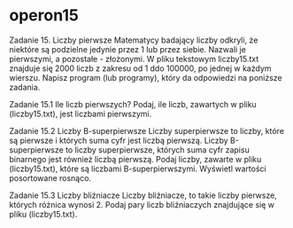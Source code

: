 # operon15
Zadanie 15. Liczby pierwsze
Matematycy badający liczby odkryli, że niektóre są podzielne jedynie przez 1 lub przez siebie. Nazwali je pierwszymi, a pozostałe - złożonymi.
W pliku tekstowym liczby15.txt znajduje się 2000 liczb z zakresu od 1 ddo 100000, po jednej w każdym wierszu. Napisz program (lub programy), który da odpowiedzi na poniższe zadania.

Zadanie 15.1 Ile liczb pierwszych?
Podaj, ile liczb, zawartych w pliku (liczby15.txt), jest liczbami pierwszymi.

Zadanie 15.2 Liczby B-superpierwsze
Liczby superpierwsze to liczby, które są pierwsze i których suma cyfr jest liczbą pierwszą. Liczby B-superpierwsze to liczby superpierwsze, których suma cyfr zapisu binarnego jest również liczbą pierwszą. Podaj liczby, zawarte w pliku (liczby15.txt), które są liczbami B-superpierwszymi. Wyświetl wartości posortowane rosnąco.

Zadanie 15.3 Liczby bliźniacze
Liczby bliźniacze, to takie liczby pierwsze, których różnica wynosi 2. Podaj pary liczb bliźniaczych znajdujące się w pliku (liczby15.txt).
